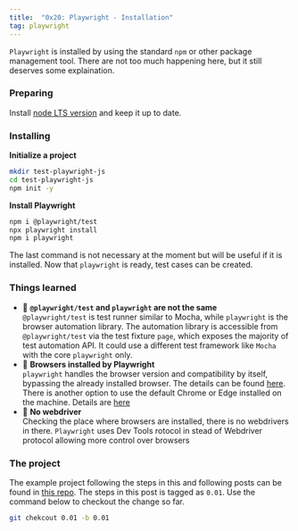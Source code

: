 ```yaml
---
title:  "0x20: Playwright - Installation"
tag: playwright
---
```


`Playwright` is installed by using the standard `npm` or other package management tool. There are not too much happening here, but it still deserves some explaination.

### Preparing

Install [node LTS version](https://nodejs.org/en/download/) and keep it up to date.

### Installing
**Initialize a project**
```bash
mkdir test-playwright-js
cd test-playwright-js
npm init -y
```

**Install Playwright**
```bash
npm i @playwright/test
npx playwright install
npm i playwright
```

The last command is not necessary at the moment but will be useful if it is installed. Now that `playwright` is ready, test cases can be created.

### Things learned
- :pushpin: **`@playwright/test` and `playwright` are not the same**  
`@playwright/test` is test runner similar to Mocha, while `playwright` is the browser automation library. The automation library is accessible from `@playwright/test` via the test fixture `page`, which exposes the majority of test automation API. It could use a different test framework like `Mocha` with the core `playwright` only.
- :pushpin: **Browsers installed by Playwright**  
`playwright` handles the browser version and compatibility by itself, bypassing the already installed browser. The details can be found [here](https://playwright.dev/docs/1.15/cli#install-browsers). There is another option to use the default Chrome or Edge installed on the machine. Details are [here](https://playwright.ev/docs/1.15/browsers#google-chrome--microsoft-edge)
- :pushpin: **No webdriver**  
Checking the place where browsers are installed, there is no webdrivers in there. `Playwright` uses Dev Tools rotocol in stead of Webdriver protocol allowing more control over browsers

### The project

The example project following the steps in this and following posts can be found in [this repo](https://github.com/wei-y/test-playwright-js). The steps in this post is tagged as `0.01`. Use the command below to checkout the change so far.

```bash
git chekcout 0.01 -b 0.01
```
